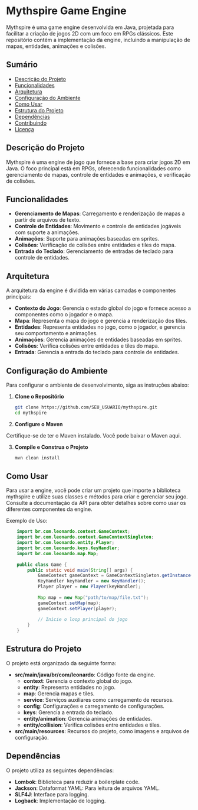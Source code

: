 # Mythspire Game Engine

Mythspire é uma game engine desenvolvida em Java, projetada para facilitar a criação de jogos 2D com um foco em RPGs clássicos. Este repositório contém a implementação da engine, incluindo a manipulação de mapas, entidades, animações e colisões.

## Sumário

- [Descrição do Projeto](#descrição-do-projeto)
- [Funcionalidades](#funcionalidades)
- [Arquitetura](#arquitetura)
- [Configuração do Ambiente](#configuração-do-ambiente)
- [Como Usar](#como-usar)
- [Estrutura do Projeto](#estrutura-do-projeto)
- [Dependências](#dependências)
- [Contribuindo](#contribuindo)
- [Licença](#licença)

## Descrição do Projeto

Mythspire é uma engine de jogo que fornece a base para criar jogos 2D em Java. O foco principal está em RPGs, oferecendo funcionalidades como gerenciamento de mapas, controle de entidades e animações, e verificação de colisões.

## Funcionalidades

- **Gerenciamento de Mapas**: Carregamento e renderização de mapas a partir de arquivos de texto.
- **Controle de Entidades**: Movimento e controle de entidades jogáveis com suporte a animações.
- **Animações**: Suporte para animações baseadas em sprites.
- **Colisões**: Verificação de colisões entre entidades e tiles do mapa.
- **Entrada do Teclado**: Gerenciamento de entradas de teclado para controle de entidades.

## Arquitetura

A arquitetura da engine é dividida em várias camadas e componentes principais:

- **Contexto do Jogo**: Gerencia o estado global do jogo e fornece acesso a componentes como o jogador e o mapa.
- **Mapa**: Representa o mapa do jogo e gerencia a renderização dos tiles.
- **Entidades**: Representa entidades no jogo, como o jogador, e gerencia seu comportamento e animações.
- **Animações**: Gerencia animações de entidades baseadas em sprites.
- **Colisões**: Verifica colisões entre entidades e tiles do mapa.
- **Entrada**: Gerencia a entrada do teclado para controle de entidades.

## Configuração do Ambiente

Para configurar o ambiente de desenvolvimento, siga as instruções abaixo:

1. **Clone o Repositório**

   ```sh
   git clone https://github.com/SEU_USUARIO/mythspire.git
   cd mythspire
2. **Configure o Maven**

Certifique-se de ter o Maven instalado. Você pode baixar o Maven aqui.

3. **Compile e Construa o Projeto**

   ```sh
   mvn clean install


## Como Usar
Para usar a engine, você pode criar um projeto que importe a biblioteca mythspire e utilize suas classes e métodos para criar e gerenciar seu jogo. Consulte a documentação da API para obter detalhes sobre como usar os diferentes componentes da engine.

Exemplo de Uso:

```java
    import br.com.leonardo.context.GameContext;
    import br.com.leonardo.context.GameContextSingleton;
    import br.com.leonardo.entity.Player;
    import br.com.leonardo.keys.KeyHandler;
    import br.com.leonardo.map.Map;
    
    public class Game {
        public static void main(String[] args) {
            GameContext gameContext = GameContextSingleton.getInstance();
            KeyHandler keyHandler = new KeyHandler();
            Player player = new Player(keyHandler);
    
            Map map = new Map("path/to/map/file.txt");
            gameContext.setMap(map);
            gameContext.setPlayer(player);
    
            // Inicie o loop principal do jogo
        }
    }
```

## Estrutura do Projeto

O projeto está organizado da seguinte forma:

 - **src/main/java/br/com/leonardo**: Código fonte da engine.
   - **context**: Gerencia o contexto global do jogo.
   - **entity**: Representa entidades no jogo.
   - **map**: Gerencia mapas e tiles.
   - **service**: Serviços auxiliares como carregamento de recursos.
   - **config**: Configurações e carregamento de configurações.
   - **keys**: Gerencia a entrada do teclado.
   - **entity/animation**: Gerencia animações de entidades.
   - **entity/collision**: Verifica colisões entre entidades e tiles.
 - **src/main/resources**: Recursos do projeto, como imagens e arquivos de configuração.

## Dependências

O projeto utiliza as seguintes dependências:

 - **Lombok**: Biblioteca para reduzir a boilerplate code.
 - **Jackson**: Dataformat YAML: Para leitura de arquivos YAML.
 - **SLF4J**: Interface para logging.
 - **Logback**: Implementação de logging.
